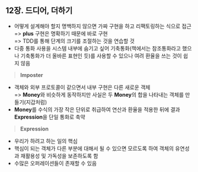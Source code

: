 ## 12장. 드디어, 더하기
   
- 어떻게 설계해야 할지 명백하지 않으면 가짜 구현을 하고 리팩토링하는 식으로 접근  
  => **plus** 구현은 명확하기 때문에 바로 구현  
  => TDD를 통해 단계의 크기를 조절하는 것을 연습할 것
- 다중 통화 사용을 시스템 내부에 숨기고 싶어 기축통화(책에서는 참조통화라고 했으나 기축통화가 더 올바른 표현인 듯)를 사용할 수 있으나 여려 환율을 쓰는 것이 쉽지 않음

> **Imposter**  

- 객체와 외부 프로토콜이 같으면서 내부 구현은 다른 새로운 객체  
    => **Money**와 비슷하게 동작하지만 사실은 두 **Money**의 합을 나타내는 객체를 만들기(지갑처럼)
- **Money**를 수식의 가장 작은 단위로 취급하여 연산과 환율을 적용한 뒤에 결과 **Expression**을 단일 통화로 축약

> **Expression**

- 우리가 하려고 하는 일의 핵심
- 핵심이 되는 객체가 다른 부분에 대해서 될 수 있으면 모르도록 하여 객체의 유연성과 재활용성 및 가독성을 보존하도록 함
- 수많은 오퍼레이션들이 존재할 수 있음